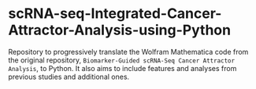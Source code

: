 # scRNA-seq-Integrated-Cancer-Attractor-Analysis-using-Python
 Repository to progressively translate the Wolfram Mathematica code from the original repository, `Biomarker-Guided scRNA-Seq Cancer Attractor Analysis`, to Python. It also aims to include features and analyses from previous studies and additional ones.
